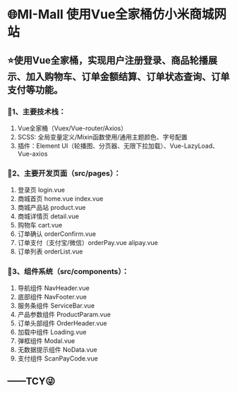 # 🌐MI-Mall 使用Vue全家桶仿小米商城网站
## ⭐️使用Vue全家桶，实现用户注册登录、商品轮播展示、加入购物车、订单金额结算、订单状态查询、订单支付等功能。
### 📕1、主要技术栈：
1. Vue全家桶（Vuex/Vue-router/Axios）
2. SCSS: 全局变量定义/Mixin函数使用/通用主题颜色、字号配置
3. 插件：Element UI（轮播图、分页器、无限下拉加载）、Vue-LazyLoad、Vue-axios

### 📗2、主要开发页面（src/pages）：
1. 登录页 login.vue
2. 商城首页 home.vue index.vue
3. 商城产品站 product.vue
4. 商城详情页 detail.vue
5. 购物车 cart.vue
6. 订单确认 orderConfirm.vue
7. 订单支付（支付宝/微信）orderPay.vue alipay.vue
8. 订单列表 orderList.vue

### 📘3、组件系统（src/components）：
1. 导航组件 NavHeader.vue
2. 底部组件 NavFooter.vue
3. 服务条组件 ServiceBar.vue
4. 产品参数组件 ProductParam.vue
5. 订单头部组件 OrderHeader.vue
6. 加载中组件 Loading.vue
7. 弹框组件 Modal.vue
8. 无数据提示组件 NoData.vue
9. 支付组件 ScanPayCode.vue


## ——TCY😜
